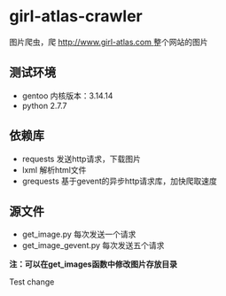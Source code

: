 girl-atlas-crawler
==================

图片爬虫，爬 [http://www.girl-atlas.com ](http://www.girl-atlas.com) 整个网站的图片

## 测试环境 ##

* gentoo 内核版本：3.14.14
* python 2.7.7

## 依赖库 ##

* requests 发送http请求，下载图片
* lxml 解析html文件
* grequests 基于gevent的异步http请求库，加快爬取速度

## 源文件 ##

* get_image.py 每次发送一个请求
* get_image_gevent.py 每次发送五个请求

**注：可以在get_images函数中修改图片存放目录**


Test change
